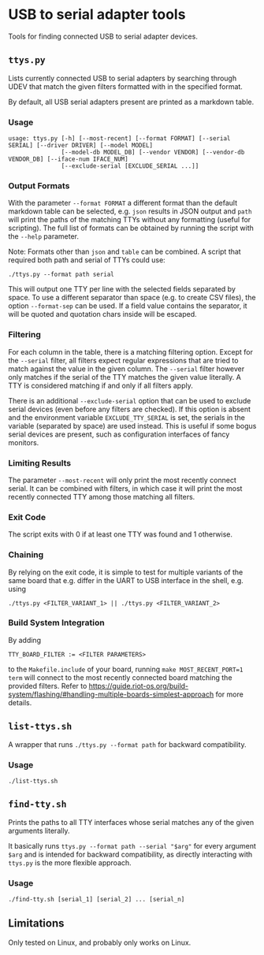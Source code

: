 USB to serial adapter tools
================================

Tools for finding connected USB to serial adapter devices.

`ttys.py`
---------

Lists currently connected USB to serial adapters by searching through UDEV
that match the given filters formatted with in the specified format.

By default, all USB serial adapters present are printed as a markdown table.

### Usage

    usage: ttys.py [-h] [--most-recent] [--format FORMAT] [--serial SERIAL] [--driver DRIVER] [--model MODEL]
                   [--model-db MODEL_DB] [--vendor VENDOR] [--vendor-db VENDOR_DB] [--iface-num IFACE_NUM]
                   [--exclude-serial [EXCLUDE_SERIAL ...]]

### Output Formats

With the parameter `--format FORMAT` a different format than the default
markdown table can be selected, e.g. `json` results in JSON output and `path`
will print the paths of the matching TTYs without any formatting (useful for
scripting). The full list of formats can be obtained by running the script with
the `--help` parameter.

Note: Formats other than `json` and `table` can be combined. A script that
required both path and serial of TTYs could use:

```
./ttys.py --format path serial
```

This will output one TTY per line with the selected fields separated by space.
To use a different separator than space (e.g. to create CSV files), the option
`--format-sep` can be used. If a field value contains the separator, it will
be quoted and quotation chars inside will be escaped.

### Filtering

For each column in the table, there is a matching filtering option. Except for
the `--serial` filter, all filters expect regular expressions that are tried
to match against the value in the given column. The `--serial` filter however
only matches if the serial of the TTY matches the given value literally. A
TTY is considered matching if and only if all filters apply.

There is an additional `--exclude-serial` option that can be used to exclude
serial devices (even before any filters are checked). If this option is absent
and the environment variable `EXCLUDE_TTY_SERIAL` is set, the serials in the
variable (separated by space) are used instead. This is useful if some bogus
serial devices are present, such as configuration interfaces of fancy monitors.

### Limiting Results

The parameter `--most-recent` will only print the most recently connect serial.
It can be combined with filters, in which case it will print the most recently
connected TTY among those matching all filters.

### Exit Code

The script exits with 0 if at least one TTY was found and 1 otherwise.

### Chaining

By relying on the exit code, it is simple to test for multiple variants of the
same board that e.g. differ in the UART to USB interface in the shell, e.g.
using

    ./ttys.py <FILTER_VARIANT_1> || ./ttys.py <FILTER_VARIANT_2>

### Build System Integration

By adding

    TTY_BOARD_FILTER := <FILTER PARAMETERS>

to the `Makefile.include` of your board, running `make MOST_RECENT_PORT=1 term`
will connect to the most recently connected board matching the provided
filters. Refer to https://guide.riot-os.org/build-system/flashing/#handling-multiple-boards-simplest-approach
for more details.

`list-ttys.sh`
--------------

A wrapper that runs `./ttys.py --format path` for backward compatibility.

### Usage

    ./list-ttys.sh


`find-tty.sh`
-------------

Prints the paths to all TTY interfaces whose serial matches any of the given
arguments literally.

It basically runs `ttys.py --format path --serial "$arg"` for every argument
`$arg` and is intended for backward compatibility, as directly interacting with
`ttys.py` is the more flexible approach.

### Usage

    ./find-tty.sh [serial_1] [serial_2] ... [serial_n]


Limitations
-----------

Only tested on Linux, and probably only works on Linux.
